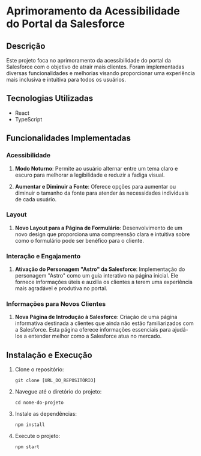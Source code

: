 # Aprimoramento da Acessibilidade do Portal da Salesforce

## Descrição

Este projeto foca no aprimoramento da acessibilidade do portal da Salesforce com o objetivo de atrair mais clientes. Foram implementadas diversas funcionalidades e melhorias visando proporcionar uma experiência mais inclusiva e intuitiva para todos os usuários.

## Tecnologias Utilizadas

- React
- TypeScript

## Funcionalidades Implementadas

### Acessibilidade

1. **Modo Noturno**: Permite ao usuário alternar entre um tema claro e escuro para melhorar a legibilidade e reduzir a fadiga visual.
  
2. **Aumentar e Diminuir a Fonte**: Oferece opções para aumentar ou diminuir o tamanho da fonte para atender às necessidades individuais de cada usuário.

### Layout

1. **Novo Layout para a Página de Formulário**: Desenvolvimento de um novo design que proporciona uma compreensão clara e intuitiva sobre como o formulário pode ser benéfico para o cliente.

### Interação e Engajamento

1. **Ativação do Personagem "Astro" da Salesforce**: Implementação do personagem "Astro" como um guia interativo na página inicial. Ele fornece informações úteis e auxilia os clientes a terem uma experiência mais agradável e produtiva no portal.

### Informações para Novos Clientes

1. **Nova Página de Introdução à Salesforce**: Criação de uma página informativa destinada a clientes que ainda não estão familiarizados com a Salesforce. Esta página oferece informações essenciais para ajudá-los a entender melhor como a Salesforce atua no mercado.

## Instalação e Execução

1. Clone o repositório:
    ```
    git clone [URL_DO_REPOSITÓRIO]
    ```

2. Navegue até o diretório do projeto:
    ```
    cd nome-do-projeto
    ```

3. Instale as dependências:
    ```
    npm install
    ```

4. Execute o projeto:
    ```
    npm start
